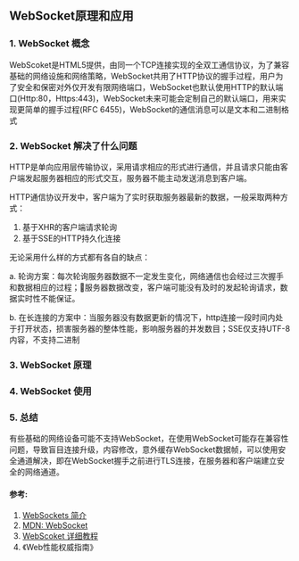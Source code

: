 ## WebSocket原理和应用

### 1. WebSocket 概念

WebScoket是HTML5提供，由同一个TCP连接实现的全双工通信协议，为了兼容基础的网络设施和网络策略，WebSocket共用了HTTP协议的握手过程，用户为了安全和保密对外仅开发有限网络端口，WebSocket也默认使用HTTP的默认端口(Http:80，Https:443)，WebSocket未来可能会定制自己的默认端口，用来实现更简单的握手过程(RFC 6455)，WebSocket的通信消息可以是文本和二进制格式

### 2. WebSocket 解决了什么问题

HTTP是单向应用层传输协议，采用请求相应的形式进行通信，并且请求只能由客户端发起服务器相应的形式交互，服务器不能主动发送消息到客户端。

HTTP通信协议开发中，客户端为了实时获取服务器最新的数据，一般采取两种方式：
1. 基于XHR的客户端请求轮询
2. 基于SSE的HTTP持久化连接

无论采用什么样的方式都有各自的缺点：

a. 轮询方案：每次轮询服务器数据不一定发生变化，网络通信也会经过三次握手和数据相应的过程；服务器数据改变，客户端可能没有及时的发起轮询请求，数据实时性不能保证。

b. 在长连接的方案中：当服务器没有数据更新的情况下，http连接一段时间内处于打开状态，损害服务器的整体性能，影响服务器的并发数目；SSE仅支持UTF-8内容，不支持二进制

### 3. WebSocket 原理

### 4. WebSocket 使用

### 5. 总结

有些基础的网络设备可能不支持WebSocket，在使用WebSocket可能存在兼容性问题，导致盲目连接升级，内容修改，意外缓存WebSocket数据帧，可以使用安全通道解决，即在WebSocket握手之前进行TLS连接，在服务器和客户端建立安全的网络通道。


#### 参考:
1. [WebSockets 简介](https://www.html5rocks.com/zh/tutorials/websockets/basics/#toc-introduction-lowlatency)
2. [MDN: WebSocket](https://developer.mozilla.org/zh-CN/docs/Web/API/WebSocket)
3. [WebScoket 详细教程](https://www.cnblogs.com/jingmoxukong/p/7755643.html)
4. 《Web性能权威指南》